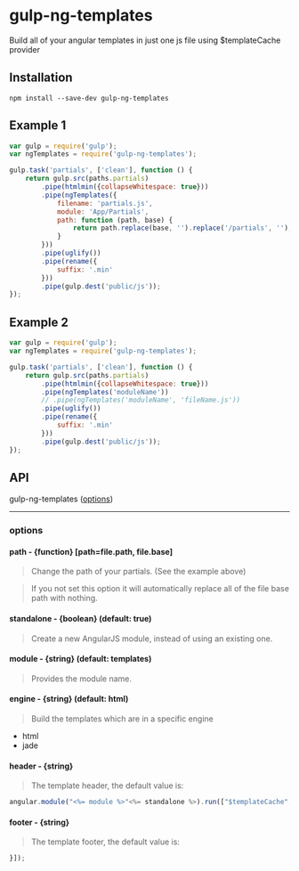 gulp-ng-templates
=================

Build all of your angular templates in just one js file using $templateCache provider

## Installation
```
npm install --save-dev gulp-ng-templates
```

## Example 1

```js
var gulp = require('gulp');
var ngTemplates = require('gulp-ng-templates');

gulp.task('partials', ['clean'], function () {
	return gulp.src(paths.partials)
		.pipe(htmlmin({collapseWhitespace: true}))
		.pipe(ngTemplates({
			filename: 'partials.js',
			module: 'App/Partials',
			path: function (path, base) {
				return path.replace(base, '').replace('/partials', '');
			}
		}))
		.pipe(uglify())
		.pipe(rename({
			suffix: '.min'
		}))
		.pipe(gulp.dest('public/js'));
});
```

## Example 2

```js
var gulp = require('gulp');
var ngTemplates = require('gulp-ng-templates');

gulp.task('partials', ['clean'], function () {
	return gulp.src(paths.partials)
		.pipe(htmlmin({collapseWhitespace: true}))
		.pipe(ngTemplates('moduleName'))
		// .pipe(ngTemplates('moduleName', 'fileName.js'))
		.pipe(uglify())
		.pipe(rename({
			suffix: '.min'
		}))
		.pipe(gulp.dest('public/js'));
});
```

## API

gulp-ng-templates ([options](#options))

----

### options

#### path - {function} [path=file.path, file.base]

> Change the path of your partials. (See the example above)

> If you not set this option it will automatically replace all of the file base path with nothing.

#### standalone - {boolean} (default: true)

> Create a new AngularJS module, instead of using an existing one.

#### module - {string} (default: templates)

> Provides the module name.

#### engine - {string} (default: html)

> Build the templates which are in a specific engine

- html
- jade

#### header - {string}

> The template header, the default value is:

```js
angular.module("<%= module %>"<%= standalone %>).run(["$templateCache", function($templateCache) {
```

#### footer - {string}

> The template footer, the default value is:

```js
}]);
```